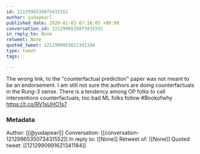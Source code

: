 ```yaml
---
id: 1212996535073431552
author: yudapearl
published_date: 2020-01-03 07:18:05 +00:00
conversation_id: 1212996535073431552
in_reply_to: None
retweet: None
quoted_tweet: 1212990991621341184
type: tweet
tags:

---
```


The wrong link, to the "counterfactual prediction" paper was not meant to be an endorsement. I am still not sure the authors are doing counterfactuals in the Rung-3 sense. There is a tendency among OP folks to call interventions counterfactuals; too bad ML folks follow #Bookofwhy https://t.co/RV1sUHO1s7

### Metadata

Author: [[@yudapearl]]
Conversation: [[conversation-1212996535073431552]]
In reply to: [[None]]
Retweet of: [[None]]
Quoted tweet: [[1212990991621341184]]
